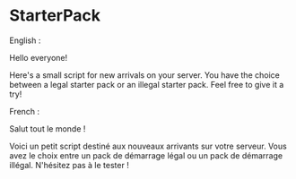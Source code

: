 # StarterPack

English :

Hello everyone!

Here's a small script for new arrivals on your server. You have the choice between a legal starter pack or an illegal starter pack. Feel free to give it a try!

French :

Salut tout le monde !

Voici un petit script destiné aux nouveaux arrivants sur votre serveur. Vous avez le choix entre un pack de démarrage légal ou un pack de démarrage illégal. N'hésitez pas à le tester !
